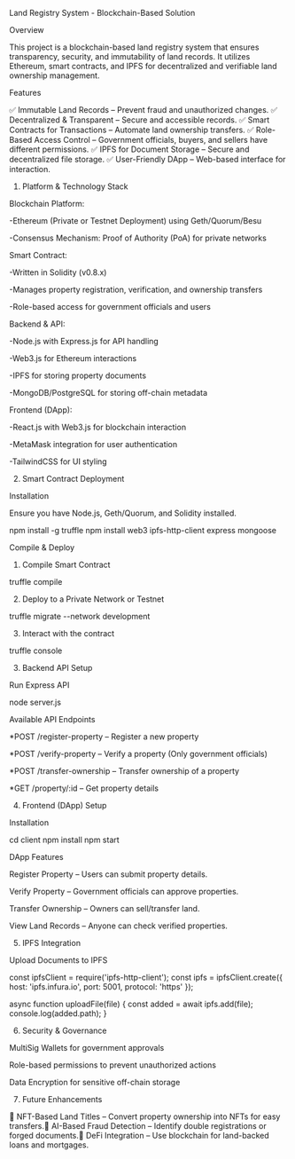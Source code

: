 Land Registry System - Blockchain-Based Solution

Overview

This project is a blockchain-based land registry system that ensures transparency, security, and immutability of land records. It utilizes Ethereum, smart contracts, and IPFS for decentralized and verifiable land ownership management.

Features

✅ Immutable Land Records – Prevent fraud and unauthorized changes.
✅ Decentralized & Transparent – Secure and accessible records.
✅ Smart Contracts for Transactions – Automate land ownership transfers.
✅ Role-Based Access Control – Government officials, buyers, and sellers have different permissions.
✅ IPFS for Document Storage – Secure and decentralized file storage.
✅ User-Friendly DApp – Web-based interface for interaction.

1. Platform & Technology Stack

Blockchain Platform:

-Ethereum (Private or Testnet Deployment) using Geth/Quorum/Besu

-Consensus Mechanism: Proof of Authority (PoA) for private networks

Smart Contract:

-Written in Solidity (v0.8.x)

-Manages property registration, verification, and ownership transfers

-Role-based access for government officials and users

Backend & API:

-Node.js with Express.js for API handling

-Web3.js for Ethereum interactions

-IPFS for storing property documents

-MongoDB/PostgreSQL for storing off-chain metadata

Frontend (DApp):

-React.js with Web3.js for blockchain interaction

-MetaMask integration for user authentication

-TailwindCSS for UI styling

2. Smart Contract Deployment

Installation

Ensure you have Node.js, Geth/Quorum, and Solidity installed.

npm install -g truffle
npm install web3 ipfs-http-client express mongoose

Compile & Deploy

  1. Compile Smart Contract

truffle compile

  2. Deploy to a Private Network or Testnet

truffle migrate --network development

  3. Interact with the contract

truffle console

3. Backend API Setup

Run Express API

node server.js

Available API Endpoints

   *POST /register-property – Register a new property

   *POST /verify-property – Verify a property (Only government officials)

   *POST /transfer-ownership – Transfer ownership of a property

   *GET /property/:id – Get property details

4. Frontend (DApp) Setup

Installation

cd client
npm install
npm start

DApp Features

Register Property – Users can submit property details.

Verify Property – Government officials can approve properties.

Transfer Ownership – Owners can sell/transfer land.

View Land Records – Anyone can check verified properties.

5. IPFS Integration

Upload Documents to IPFS

const ipfsClient = require('ipfs-http-client');
const ipfs = ipfsClient.create({ host: 'ipfs.infura.io', port: 5001, protocol: 'https' });

async function uploadFile(file) {
  const added = await ipfs.add(file);
  console.log(added.path);
}

6. Security & Governance

MultiSig Wallets for government approvals

Role-based permissions to prevent unauthorized actions

Data Encryption for sensitive off-chain storage

7. Future Enhancements

🔹 NFT-Based Land Titles – Convert property ownership into NFTs for easy transfers.🔹 AI-Based Fraud Detection – Identify double registrations or forged documents.🔹 DeFi Integration – Use blockchain for land-backed loans and mortgages.

